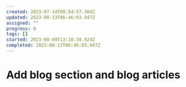 ```yaml
---
created: 2023-07-14T00:54:57.304Z
updated: 2023-08-13T06:46:03.947Z
assigned: ""
progress: 0
tags: []
started: 2023-08-09T13:18:34.924Z
completed: 2023-08-13T06:46:03.947Z
---
```


# Add blog section and blog articles
